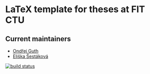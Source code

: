 # LaTeX template for theses at FIT CTU

## Current maintainers

* [Ondřej Guth](https://usermap.cvut.cz/profile/guthondr)
* [Eliška Šestáková](https://usermap.cvut.cz/profile/sestaeli)



[![build status](https://gitlab.fit.cvut.cz/theses-templates/FITthesis-LaTeX/badges/master/build.svg)](https://gitlab.fit.cvut.cz/theses-templates/FITthesis-LaTeX/commits/master)


